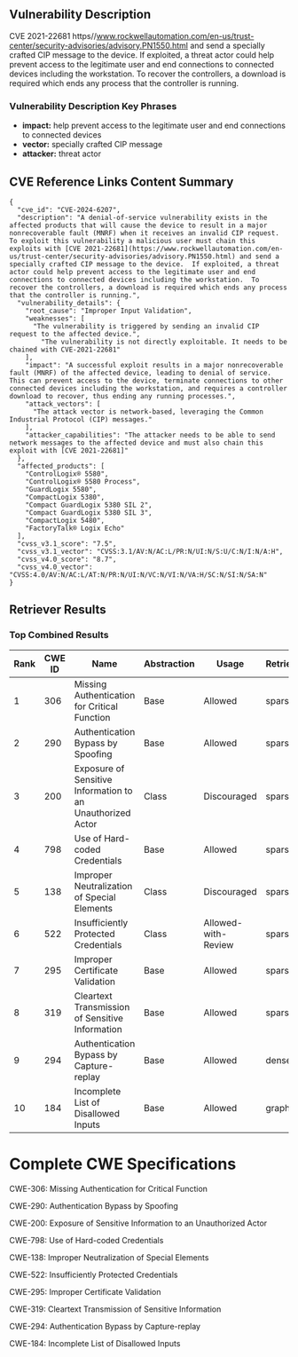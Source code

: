 ## Vulnerability Description
CVE 2021-22681 https//www.rockwellautomation.com/en-us/trust-center/security-advisories/advisory.PN1550.html and send a specially crafted CIP message to the device. If exploited, a threat actor could help prevent access to the legitimate user and end connections to connected devices including the workstation. To recover the controllers, a download is required which ends any process that the controller is running.

### Vulnerability Description Key Phrases
- **impact:** help prevent access to the legitimate user and end connections to connected devices
- **vector:** specially crafted CIP message
- **attacker:** threat actor

## CVE Reference Links Content Summary
```
{
  "cve_id": "CVE-2024-6207",
  "description": "A denial-of-service vulnerability exists in the affected products that will cause the device to result in a major nonrecoverable fault (MNRF) when it receives an invalid CIP request. To exploit this vulnerability a malicious user must chain this exploits with [CVE 2021-22681](https://www.rockwellautomation.com/en-us/trust-center/security-advisories/advisory.PN1550.html) and send a specially crafted CIP message to the device.  If exploited, a threat actor could help prevent access to the legitimate user and end connections to connected devices including the workstation.  To recover the controllers, a download is required which ends any process that the controller is running.",
  "vulnerability_details": {
    "root_cause": "Improper Input Validation",
    "weaknesses": [
      "The vulnerability is triggered by sending an invalid CIP request to the affected device.",
	    "The vulnerability is not directly exploitable. It needs to be chained with CVE-2021-22681"
    ],
    "impact": "A successful exploit results in a major nonrecoverable fault (MNRF) of the affected device, leading to denial of service. This can prevent access to the device, terminate connections to other connected devices including the workstation, and requires a controller download to recover, thus ending any running processes.",
    "attack_vectors": [
      "The attack vector is network-based, leveraging the Common Industrial Protocol (CIP) messages."
    ],
    "attacker_capabilities": "The attacker needs to be able to send network messages to the affected device and must also chain this exploit with [CVE 2021-22681]"
  },
  "affected_products": [
    "ControlLogix® 5580",
    "ControlLogix® 5580 Process",
    "GuardLogix 5580",
    "CompactLogix 5380",
    "Compact GuardLogix 5380 SIL 2",
    "Compact GuardLogix 5380 SIL 3",
    "CompactLogix 5480",
    "FactoryTalk® Logix Echo"
  ],
  "cvss_v3.1_score": "7.5",
  "cvss_v3.1_vector": "CVSS:3.1/AV:N/AC:L/PR:N/UI:N/S:U/C:N/I:N/A:H",
  "cvss_v4.0_score": "8.7",
  "cvss_v4.0_vector": "CVSS:4.0/AV:N/AC:L/AT:N/PR:N/UI:N/VC:N/VI:N/VA:H/SC:N/SI:N/SA:N"
}
```

## Retriever Results

### Top Combined Results

| Rank | CWE ID | Name | Abstraction | Usage  | Retrievers | Individual Scores |
|------|--------|------|-------------|-------|------------|-------------------|
| 1 | 306 | Missing Authentication for Critical Function | Base | Allowed | sparse | 0.112 |
| 2 | 290 | Authentication Bypass by Spoofing | Base | Allowed | sparse | 0.110 |
| 3 | 200 | Exposure of Sensitive Information to an Unauthorized Actor | Class | Discouraged | sparse | 0.110 |
| 4 | 798 | Use of Hard-coded Credentials | Base | Allowed | sparse | 0.109 |
| 5 | 138 | Improper Neutralization of Special Elements | Class | Discouraged | sparse | 0.109 |
| 6 | 522 | Insufficiently Protected Credentials | Class | Allowed-with-Review | sparse | 0.108 |
| 7 | 295 | Improper Certificate Validation | Base | Allowed | sparse | 0.108 |
| 8 | 319 | Cleartext Transmission of Sensitive Information | Base | Allowed | sparse | 0.107 |
| 9 | 294 | Authentication Bypass by Capture-replay | Base | Allowed | dense | 0.618 |
| 10 | 184 | Incomplete List of Disallowed Inputs | Base | Allowed | graph | 0.002 |



# Complete CWE Specifications

CWE-306: Missing Authentication for Critical Function

CWE-290: Authentication Bypass by Spoofing

CWE-200: Exposure of Sensitive Information to an Unauthorized Actor

CWE-798: Use of Hard-coded Credentials

CWE-138: Improper Neutralization of Special Elements

CWE-522: Insufficiently Protected Credentials

CWE-295: Improper Certificate Validation

CWE-319: Cleartext Transmission of Sensitive Information

CWE-294: Authentication Bypass by Capture-replay

CWE-184: Incomplete List of Disallowed Inputs